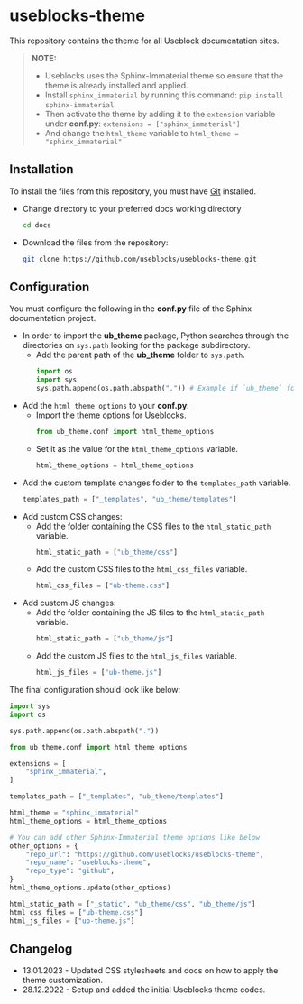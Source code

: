 # useblocks-theme
This repository contains the theme for all Useblock documentation sites.

> **NOTE:** 
> - Useblocks uses the Sphinx-Immaterial theme so ensure that the theme is already installed and applied.
> - Install `sphinx_immaterial` by running this command: `pip install sphinx-immaterial`.
> - Then activate the theme by adding it to the `extension` variable under **conf.py**: `extensions = ["sphinx_immaterial"]`
> - And change the `html_theme` variable to `html_theme = "sphinx_immaterial"`

## Installation
To install the files from this repository, you must have [Git](https://git-scm.com) installed.

* Change directory to your preferred docs working directory
  ```bash
  cd docs
  ```
* Download the files from the repository:
  ```bash
  git clone https://github.com/useblocks/useblocks-theme.git 
  ```

## Configuration

You must configure the following in the **conf.py** file of the Sphinx documentation project.

* In order to import the **ub_theme** package, Python searches through the directories on `sys.path` looking for the package subdirectory. 
    * Add the parent path of the **ub_theme** folder to `sys.path`.
      ```python
      import os
      import sys
      sys.path.append(os.path.abspath(".")) # Example if `ub_theme` folder is in the same folder as the `conf.py` file
        ```
* Add the `html_theme_options` to your **conf.py**:
    * Import the theme options for Useblocks.
      ```python
      from ub_theme.conf import html_theme_options
        ```
    * Set it as the value for the `html_theme_options` variable.
      ```python
      html_theme_options = html_theme_options
        ```
* Add the custom template changes folder to the `templates_path` variable.
  ```python
  templates_path = ["_templates", "ub_theme/templates"]
  ```
* Add custom CSS changes:
    * Add the folder containing the CSS files to the `html_static_path` variable.
      ```python
      html_static_path = ["ub_theme/css"]
        ```
    * Add the custom CSS files to the `html_css_files` variable.
      ```python
      html_css_files = ["ub-theme.css"]
        ```
* Add custom JS changes:
    * Add the folder containing the JS files to the `html_static_path` variable.
      ```python
      html_static_path = ["ub_theme/js"]
        ```
    * Add the custom JS files to the `html_js_files` variable.
      ```python
      html_js_files = ["ub-theme.js"]
        ```
  
The final configuration should look like below:
```python
import sys
import os

sys.path.append(os.path.abspath("."))

from ub_theme.conf import html_theme_options

extensions = [
    "sphinx_immaterial",
]

templates_path = ["_templates", "ub_theme/templates"]

html_theme = "sphinx_immaterial"
html_theme_options = html_theme_options

# You can add other Sphinx-Immaterial theme options like below
other_options = {
    "repo_url": "https://github.com/useblocks/useblocks-theme",
    "repo_name": "useblocks-theme",
    "repo_type": "github",
}
html_theme_options.update(other_options)

html_static_path = ["_static", "ub_theme/css", "ub_theme/js"]
html_css_files = ["ub-theme.css"]
html_js_files = ["ub-theme.js"]

```

## Changelog

* 13.01.2023 - Updated CSS stylesheets and docs on how to apply the theme customization.
* 28.12.2022 - Setup and added the initial Useblocks theme codes. 
